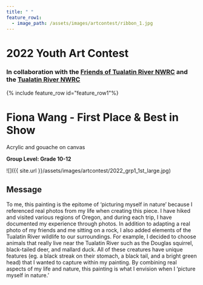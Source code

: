 ```yaml
---
title: " "
feature_row1:
  - image_path: /assets/images/artcontest/ribbon_1.jpg
---
```


# 2022 Youth Art Contest

### In collaboration with the [Friends of Tualatin River NWRC](https://fotr.wildapricot.org/) and the [Tualatin River NWRC](https://www.fws.gov/refuge/Tualatin_River/)

{% include feature_row id="feature_row1"%}

# Fiona Wang - First Place & Best in Show  
Acrylic and gouache on canvas  

**Group Level: Grade 10-12**  

![]({{ site.url }}/assets/images/artcontest/2022_grp1_1st_large.jpg)

## Message

To me, this painting is the epitome of ‘picturing myself in nature’ because I referenced real photos from my life when creating this piece. I have hiked and visited various regions of Oregon, and during each trip, I have documented my experience through photos. In addition to adapting a real photo of my friends and me sitting on a rock, I also added elements of the Tualatin River wildlife to our surroundings. For example, I decided to choose animals that really live near the Tualatin River such as the Douglas squirrel, black-tailed deer, and mallard duck. All of these creatures have unique features (eg. a black streak on their stomach, a black tail, and a bright green head) that I wanted to capture within my painting. By combining real aspects of my life and nature, this painting is what I envision when I ‘picture myself in nature.’
